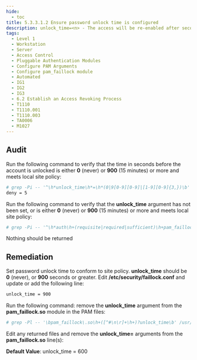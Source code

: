 ```yaml
---
hide:
  - toc
title: 5.3.3.1.2 Ensure password unlock time is configured
description: unlock_time=<n> - The access will be re-enabled after seconds after the lock out. The value 0 has the same meaning as value never - the access will not be re-enabled without resetting the faillock entries by the faillock(8) command.
tags:
  - Level 1
  - Workstation
  - Server
  - Access Control
  - Pluggable Authentication Modules
  - Configure PAM Arguments
  - Configure pam_faillock module
  - Automated
  - IG1
  - IG2
  - IG3
  - 6.2 Establish an Access Revoking Process
  - T1110
  - T1110.001
  - T1110.003
  - TA0006
  - M1027
---
```


## Audit
Run the following command to verify that the time in seconds before the account is unlocked is either **0** (never) or **900** (15 minutes) or more and meets local site policy:
```bash
# grep -Pi -- '^\h*unlock_time\h*=\h*(0|9[0-9][0-9]|[1-9][0-9]{3,})\b' /etc/security/faillock.conf
deny = 5
```

Run the following command to verify that the **unlock_time** argument has not been set, or is either **0** (never) or **900** (15 minutes) or more and meets local site policy:
```bash
# grep -Pi -- '^\h*auth\h+(requisite|required|sufficient)\h+pam_faillock\.so\h+([^#\n\r]+\h+)?unlock_time\h*=\h*([1-9]|[1-9][0-9]|[1-8][0-9][0-9])\b' /etc/pam.d/common-auth
```
Nothing should be returned

## Remediation
Set password unlock time to conform to site policy. **unlock_time** should be **0** (never), or **900** seconds or greater.
Edit **/etc/security/faillock.conf** and update or add the following line:
```bash
unlock_time = 900
```

Run the following command: remove the **unlock_time** argument from the **pam_faillock.so** module in the PAM files:
```bash
# grep -Pl -- '\bpam_faillock\.so\h+([^#\n\r]+\h+)?unlock_time\b' /usr/share/pam-configs/*
```
Edit any returned files and remove the **unlock_time=<N>** arguments from the **pam_faillock.so** line(s):

**Default Value**:
unlock_time = 600
